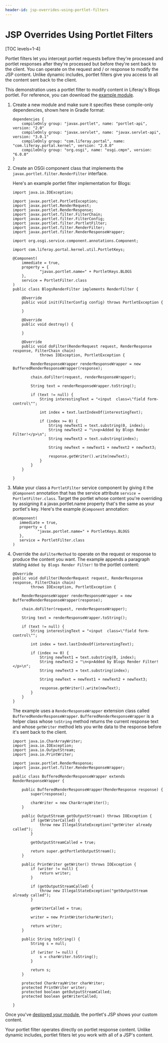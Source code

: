 ```yaml
---
header-id: jsp-overrides-using-portlet-filters
---
```


# JSP Overrides Using Portlet Filters

[TOC levels=1-4]

Portlet filters let you intercept portlet requests before they're processed and
portlet responses after they're processed but before they're sent back to the
client. You can operate on the request and / or response to modify the JSP
content. Unlike dynamic includes, portlet filters give you access to all the
content sent back to the client. 

This demonstration uses a portlet filter to modify content in Liferay's Blogs
portlet. For reference, you can download the 
[example module](https://portal.liferay.dev/documents/113763090/114000186/example-portlet-filter-customize-jsp-master.zip).

1.  Create a new module and make sure it specifies these compile-only
    dependencies, shown here in Gradle format:

        dependencies {
            compileOnly group: "javax.portlet", name: "portlet-api", version: "2.0"
            compileOnly group: "javax.servlet", name: "javax.servlet-api", version: "3.0.1"
            compileOnly group: "com.liferay.portal", name: "com.liferay.portal.kernel", version: "2.0.0"
            compileOnly group: "org.osgi", name: "osgi.cmpn", version: "6.0.0"
        }

2.  Create an OSGi component class that implements the
    `javax.portlet.filter.RenderFilter` interface. 

    Here's an example portlet filter implementation for Blogs:

        import java.io.IOException;

        import javax.portlet.PortletException;
        import javax.portlet.RenderRequest;
        import javax.portlet.RenderResponse;
        import javax.portlet.filter.FilterChain;
        import javax.portlet.filter.FilterConfig;
        import javax.portlet.filter.PortletFilter;
        import javax.portlet.filter.RenderFilter;
        import javax.portlet.filter.RenderResponseWrapper;

        import org.osgi.service.component.annotations.Component;

        import com.liferay.portal.kernel.util.PortletKeys;

        @Component(
            immediate = true,
            property = {
                    "javax.portlet.name=" + PortletKeys.BLOGS
            },
            service = PortletFilter.class
        )
        public class BlogsRenderFilter implements RenderFilter {

            @Override
            public void init(FilterConfig config) throws PortletException {

            }

            @Override
            public void destroy() {

            }

            @Override
            public void doFilter(RenderRequest request, RenderResponse response, FilterChain chain)
                    throws IOException, PortletException {
                
                RenderResponseWrapper renderResponseWrapper = new BufferedRenderResponseWrapper(response);

                chain.doFilter(request, renderResponseWrapper);

                String text = renderResponseWrapper.toString();
                
                if (text != null) {
                    String interestingText = "<input  class=\"field form-control\"";

                    int index = text.lastIndexOf(interestingText);

                    if (index >= 0) {
                        String newText1 = text.substring(0, index);
                        String newText2 = "\n<p>Added by Blogs Render Filter!</p>\n";
                        String newText3 = text.substring(index);
                        
                        String newText = newText1 + newText2 + newText3;
                        
                        response.getWriter().write(newText);
                    }
                }
            }

        }

3.  Make your class a `PortletFilter` service component by giving it the
    `@Component` annotation that has the service attribute `service
    = PortletFilter.class`. Target the portlet whose content you're overriding
    by assigning it a javax.portlet.name property that's the same as your
    portlet's key. Here's the example `@Component` annotation:

        @Component(
           immediate = true,
           property = {
                   "javax.portlet.name=" + PortletKeys.BLOGS
           },
           service = PortletFilter.class
        )

4.  Override the `doFilterMethod` to operate on the request or response to
    produce the content you want. The example appends a paragraph stating `Added
    by Blogs Render Filter!` to the portlet content:

        @Override
        public void doFilter(RenderRequest request, RenderResponse response, FilterChain chain)
                throws IOException, PortletException {

            RenderResponseWrapper renderResponseWrapper = new BufferedRenderResponseWrapper(response);

            chain.doFilter(request, renderResponseWrapper);

            String text = renderResponseWrapper.toString();

            if (text != null) {
                String interestingText = "<input  class=\"field form-control\"";

                int index = text.lastIndexOf(interestingText);

                if (index >= 0) {
                    String newText1 = text.substring(0, index);
                    String newText2 = "\n<p>Added by Blogs Render Filter!</p>\n";
                    String newText3 = text.substring(index);

                    String newText = newText1 + newText2 + newText3;

                    response.getWriter().write(newText);
                }
            }
        }

    The example uses a `RenderResponseWrapper` extension class called
    `BufferedRenderResponseWrapper`. `BufferedRenderResponseWrapper` is a helper
    class whose `toString` method returns the current response text and whose
    `getWriter` method lets you write data to the response before it's sent back to
    the client. 

        import java.io.CharArrayWriter;
        import java.io.IOException;
        import java.io.OutputStream;
        import java.io.PrintWriter;

        import javax.portlet.RenderResponse;
        import javax.portlet.filter.RenderResponseWrapper;

        public class BufferedRenderResponseWrapper extends RenderResponseWrapper {

            public BufferedRenderResponseWrapper(RenderResponse response) {
                super(response);

                charWriter = new CharArrayWriter();
            }

            public OutputStream getOutputStream() throws IOException {
                if (getWriterCalled) {
                    throw new IllegalStateException("getWriter already called");
                }

                getOutputStreamCalled = true;

                return super.getPortletOutputStream();
            }

            public PrintWriter getWriter() throws IOException {
                if (writer != null) {
                    return writer;
                }

                if (getOutputStreamCalled) {
                    throw new IllegalStateException("getOutputStream already called");
                }

                getWriterCalled = true;

                writer = new PrintWriter(charWriter);

                return writer;
            }

            public String toString() {
                String s = null;

                if (writer != null) {
                    s = charWriter.toString();
                }

                return s;
            }

            protected CharArrayWriter charWriter;
            protected PrintWriter writer;
            protected boolean getOutputStreamCalled;
            protected boolean getWriterCalled;

        }

Once you've
[deployed your module](/docs/7-1/tutorials/-/knowledge_base/t/starting-module-development#building-and-deploying-a-module),
the portlet's JSP shows your custom content.

Your portlet filter operates directly on portlet response content. Unlike
dynamic includes, portlet filters let you work with all of a JSP's content. 
